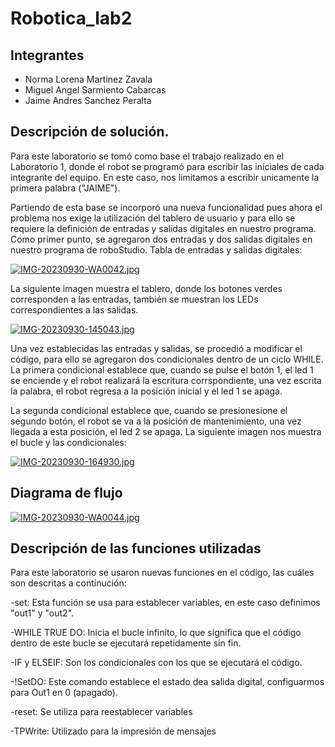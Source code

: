 # Robotica_lab2
## Integrantes

- Norma Lorena Martinez Zavala
- Miguel Angel Sarmiento Cabarcas
- Jaime Andres Sanchez Peralta

## Descripción de solución.
Para este laboratorio se tomó como base el trabajo realizado en el Laboratorio 1, donde el robot se programó para escribir las iniciales de cada integrante del equipo. En este caso, nos limitamos a escribir unicamente la primera palabra ("JAIME").

Partiendo de esta base se incorporó una
nueva funcionalidad pues ahora el problema nos exige la utilización del tablero de usuario y para ello se requiere la definición de entradas y salidas digitales en nuestro programa.
Como primer punto, se agregaron dos entradas y dos salidas digitales en nuestro programa de roboStudio. 
Tabla de entradas y salidas digitales:

[![IMG-20230930-WA0042.jpg](https://i.postimg.cc/YqVVFfB7/IMG-20230930-WA0042.jpg)](https://postimg.cc/56BndztK)


La siguiente imagen muestra el tablero, donde los botones verdes corresponden a las entradas, también se muestran los LEDs correspondientes a las salidas.

[![IMG-20230930-145043.jpg](https://i.postimg.cc/mk9ZsZQ1/IMG-20230930-145043.jpg)](https://postimg.cc/p52MQHcP)

Una vez establecidas las entradas y salidas, se procedió a modificar el código, para ello se agregaron dos condicionales dentro de un ciclo WHILE. La primera condicional establece que, cuando se pulse el botón 1, el led 1 se enciende y el robot realizará la escritura corrspondiente, una vez escrita la palabra, el robot regresa a la posición inicial y el led 1 se apaga.

La segunda condicional establece que, cuando se presionesione el segundo botón, el robot se va a la posición de mantenimiento, una vez llegada a esta posición, el led 2 se apaga.
La siguiente imagen nos muestra el bucle y las condicionales:

[![IMG-20230930-164930.jpg](https://i.postimg.cc/cJcsx5gT/IMG-20230930-164930.jpg)](https://postimg.cc/R3NrGdTn)


## Diagrama de flujo

[![IMG-20230930-WA0044.jpg](https://i.postimg.cc/Pxx9Z6Jt/IMG-20230930-WA0044.jpg)](https://postimg.cc/06TV1073)


## Descripción de las funciones utilizadas

Para este laboratorio se usaron nuevas funciones en el código, las cuáles son descritas a continución:
 
-set: Esta función se usa para establecer variables, en este caso definimos "out1" y "out2".

-WHILE TRUE DO: Inicia el bucle infinito, lo que significa que el código dentro de este bucle se ejecutará repetidamente sin fin.

-IF y ELSEIF: Son los condicionales con los que se ejecutará el código.

-!SetDO: Este comando establece el estado dea salida digital, configuarmos para Out1 en 0 (apagado).

-reset: Se utiliza para reestablecer variables


-TPWrite: Utilizado para la impresión de mensajes
